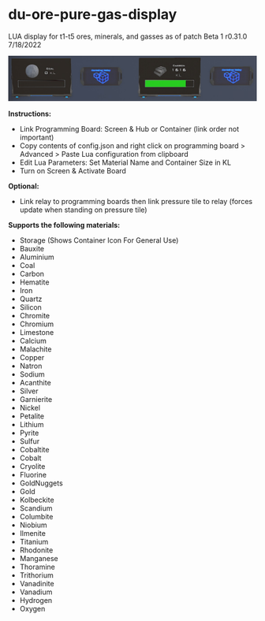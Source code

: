 # du-ore-pure-gas-display
LUA display for t1-t5 ores, minerals, and gasses as of patch Beta 1 r0.31.0 7/18/2022

![Image of Screen](source/example.jpg?raw=true)

**Instructions:**
  - Link Programming Board: Screen & Hub or Container (link order not important)
  - Copy contents of config.json and right click on programming board > Advanced > Paste Lua configuration from clipboard
  - Edit Lua Parameters: Set Material Name and Container Size in KL
  - Turn on Screen & Activate Board

**Optional:**
  - Link relay to programming boards then link pressure tile to relay (forces update when standing on pressure tile)

**Supports the following materials:**
  * Storage (Shows Container Icon For General Use)
  * Bauxite
  * Aluminium
  * Coal
  * Carbon
  * Hematite
  * Iron
  * Quartz
  * Silicon
  * Chromite
  * Chromium
  * Limestone
  * Calcium
  * Malachite
  * Copper
  * Natron
  * Sodium
  * Acanthite
  * Silver
  * Garnierite
  * Nickel
  * Petalite
  * Lithium
  * Pyrite
  * Sulfur
  * Cobaltite
  * Cobalt
  * Cryolite
  * Fluorine
  * GoldNuggets
  * Gold
  * Kolbeckite
  * Scandium
  * Columbite
  * Niobium
  * Ilmenite
  * Titanium
  * Rhodonite
  * Manganese
  * Thoramine
  * Trithorium
  * Vanadinite
  * Vanadium
  * Hydrogen
  * Oxygen
